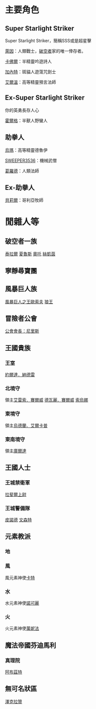 <!-- TITLE: 角色列表 -->
<!-- SUBTITLE: 就列表喇幹，外加幻想中的聲優ㄛ -->

# 主要角色
## Super Starlight Striker
Super Starlight Striker，簡稱SSS或是超星擊

[萊因](萊因)：人類戰士，[破空者](/組織/破空者一族)家的唯一倖存者。

[卡佛爾](卡佛爾)：半精靈吟遊詩人

[加內特](加內特)：斑貓人遊蕩咒劍士

[艾爾溫](艾爾溫)：高等精靈預言法師

## Ex-Super Starlight Striker
你的英勇長存人心

[霍爾格](霍爾格)：半獸人野蠻人

## 助拳人
[烏瑪](烏馬)：高等精靈德魯伊

[SWEEPER3536](SWEEPER3536)：機械武僧

[葛羅德](葛羅德)：人類法師

## Ex-助拳人
[貝莉爾](貝莉爾)：哥利亞牧師
# 閒雜人等
## 破空者一族
[泰拉爾](泰拉爾)
[夏魯斯](夏魯斯)
[奧托](奧托)
[絲凱茵](絲凱茵)
## 寧靜尋寶團
## 風暴巨人族
[風暴巨人之王歐索夫](歐索夫)
[狼王](狼王)
## 冒險者公會
[公會會長：尼里斯](公會會長)
## 王國貴族
### 王室
[約爾達．納德雷](約爾達)
### 北境守
領主[艾雷索．賽爾威](艾雷索)
[德瓦麗．賽爾威](德瓦麗)
[索烏娜](索烏娜)
### 東境守
領主[烏德蘭．艾爾卡普](烏德蘭)
### 東南境守
領主[庫爾達](庫爾達)
## 王國人士
### 王城禁衛軍
[拉斐爾上尉](拉斐爾)
### 王城警備隊
[皮諾德](皮諾德)
[文森特](文森特)
## 元素教派
### 地
### 風
風元素神使[卡特](卡特)
### 水
水元素神使[諾可麗](諾可麗)
### 火
火元素神使[萬妮法](萬妮法)
## 魔法帝國芬迪馬利
### 真理院
[阿布茲特](阿布茲特)

## 無可名狀區
[澤克拉贊](澤克拉贊)